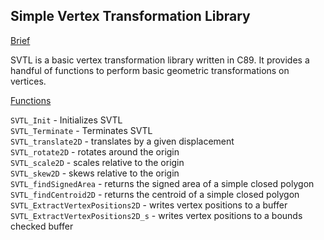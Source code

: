 ## Simple Vertex Transformation Library ##
<ins> Brief </ins>

SVTL is a basic vertex transformation library written in C89. It provides a handful of functions to perform basic geometric transformations on vertices.

<ins> Functions </ins>

```SVTL_Init``` - Initializes SVTL </br>
```SVTL_Terminate``` - Terminates SVTL </br>
```SVTL_translate2D``` - translates by a given displacement </br>
```SVTL_rotate2D``` - rotates around the origin </br>
```SVTL_scale2D``` - scales relative to the origin </br>
```SVTL_skew2D``` - skews relative to the origin </br>
```SVTL_findSignedArea``` - returns the signed area of a simple closed polygon </br>
```SVTL_findCentroid2D``` - returns the centroid of a simple closed polygon </br>
```SVTL_ExtractVertexPositions2D``` - writes vertex positions to a buffer </br>
```SVTL_ExtractVertexPositions2D_s``` - writes vertex positions to a bounds checked buffer </br>
